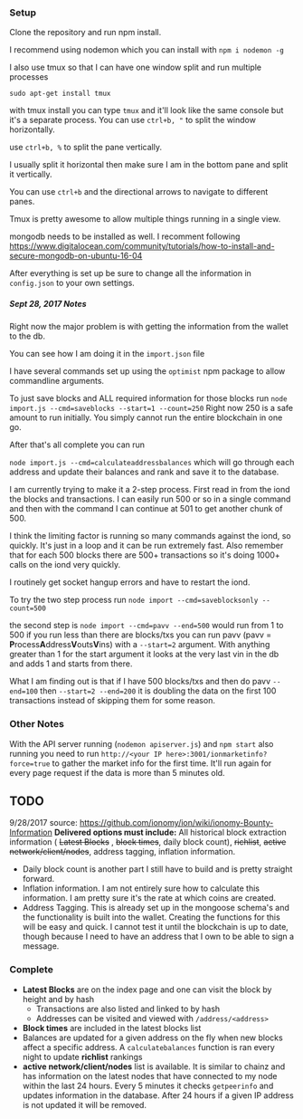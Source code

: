 ### Setup
Clone the repository and run npm install.

I recommend using nodemon which you can install with `npm i nodemon -g`

I also use tmux so that I can have one window split and run multiple processes

`sudo apt-get install tmux`

with tmux install you can type `tmux` and it'll look like the same console but it's a separate process. You can use `ctrl+b, "` to split the window horizontally.

use `ctrl+b, %` to split the pane vertically.

I usually split it horizontal then make sure I am in the bottom pane and split it vertically.

You can use `ctrl+b` and the directional arrows to navigate to different panes.

Tmux is pretty awesome to allow multiple things running in a single view.

mongodb needs to be installed as well. I recomment following https://www.digitalocean.com/community/tutorials/how-to-install-and-secure-mongodb-on-ubuntu-16-04

After everything is set up be sure to change all the information in `config.json` to your own settings.

##### Sept 28, 2017 Notes

 Right now the major problem is with getting the information from the wallet to the db.

 You can see how I am doing it in the `import.json` file

 I have several commands set up using the `optimist` npm package to allow commandline arguments.

 To just save blocks and ALL required information for those blocks run
 `node import.js --cmd=saveblocks --start=1 --count=250` Right now 250 is a safe amount to run initially. You simply cannot run the entire blockchain in one go.

 After that's all complete you can run

 `node import.js --cmd=calculateaddressbalances` which will go through each address and update their balances and rank and save it to the database.

 I am currently trying to make it a 2-step process. First read in from the iond the blocks and transactions. I can easily run 500 or so in a single command and then with the command I can continue at 501 to get another chunk of 500.

 I think the limiting factor is running so many commands against the iond, so quickly. It's just in a loop and it can be run extremely fast. Also remember that for each 500 blocks there are 500+ transactions so it's doing 1000+ calls on the iond very quickly.

 I routinely get socket hangup errors and have to restart the iond.

 To try the two step process run `node import --cmd=saveblocksonly --count=500`

 the second step is `node import --cmd=pavv --end=500` would run from 1 to 500 if you run less than there are blocks/txs you can run pavv (pavv = **P**rocess**A**ddress**V**outs**V**ins) with a `--start=2` argument. With anything greater than 1 for the start argument it looks at the very last vin in the db and adds 1 and starts from there.

 What I am finding out is that if I have 500 blocks/txs and then do pavv `--end=100` then `--start=2 --end=200` it is doubling the data on the first 100 transactions instead of skipping them for some reason.

### Other Notes

With the API server running (`nodemon apiserver.js`) and `npm start` also running you need to run `http://<your IP here>:3001/ionmarketinfo?force=true` to gather the market info for the first time. It'll run again for every page request if the data is more than 5 minutes old.

## TODO

9/28/2017 source: https://github.com/ionomy/ion/wiki/ionomy-Bounty-Information
**Delivered options must include:** All historical block extraction information ( ~~Latest Blocks~~ , ~~block times~~, daily block count), ~~richlist~~, ~~active network/client/nodes~~, address tagging, inflation information.

- Daily block count is another part I still have to build and is pretty straight forward.
- Inflation information. I am not entirely sure how to calculate this information. I am pretty sure it's the rate at which coins are created.
- Address Tagging. This is already set up in the mongoose schema's and the functionality is built into the wallet. Creating the functions for this will be easy and quick. I cannot test it until the blockchain is up to date, though because I need to have an address that I own to be able to sign a message.

### Complete

- **Latest Blocks** are on the index page and one can visit the block by height and by hash
  - Transactions are also listed and linked to by hash
  - Addresses can be visited and viewed with `/address/<address>`
- **Block times** are included in the latest blocks list
- Balances are updated for a given address on the fly when new blocks affect a specific address. A `calculatebalances` function is ran every night to update **richlist** rankings
- **active network/client/nodes** list is available. It is similar to chainz and has information on the latest nodes that have connected to my node within the last 24 hours. Every 5 minutes it checks `getpeerinfo` and updates information in the database. After 24 hours if a given IP address is not updated it will be removed.

